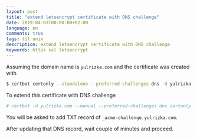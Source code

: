 ```yaml
---
layout: post
title: "extend letsencrypt certificate with DNS challenge"
date: 2019-04-03T00:00:00+02:00
language: en
comments: true
tags: til unix
description: extend letsencrypt certificate with DNS challenge
keywords: https ssl letsencrypt
---
```


Assuming the domain name is `yulrizka.com` and the certificate was created with

```bash
$ certbot certonly --standalone --preferred-challenges dns -d yulrizka.com
```

To extend this certificate with DNS challenge 
```bash
# certbot -d yulrizka.com --manual --preferred-challenges dns certonly
```

You will be asked to add TXT record of `_acme-challenge.yulrizka.com`. 

After updating that DNS record, wait couple of minutes and proceed.
